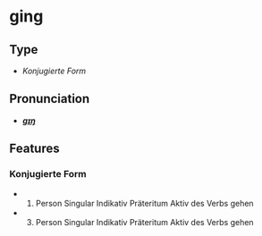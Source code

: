 # ging
## Type
- _Konjugierte Form_
## Pronunciation
- **_[ɡɪŋ](https://commons.wikimedia.org/wiki/File:De-ging.ogg)_**
## Features
### Konjugierte Form
- 1. Person Singular Indikativ Präteritum Aktiv des Verbs gehen
- 3. Person Singular Indikativ Präteritum Aktiv des Verbs gehen

